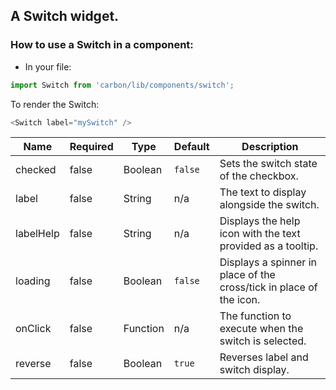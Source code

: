 ## A Switch widget.

### How to use a Switch in a component:

 * In your file:

```javascript
import Switch from 'carbon/lib/components/switch';
```

To render the Switch:

```javascript
<Switch label="mySwitch" />
```

| Name          | Required       | Type           | Default       | Description   |
| ------------- |  ------------- |  ------------- | ------------- | ------------- |
| checked | false          | Boolean         | `false`   | Sets the switch state of the checkbox. |
| label |  false |  String | n/a | The text to display alongside the switch. |
| labelHelp |  false |  String | n/a | Displays the help icon with the text provided as a tooltip. |
| loading |  false |  Boolean | `false` | Displays a spinner in place of the cross/tick in place of the icon. |
| onClick | false | Function | n/a | The function to execute when the switch is selected. |
| reverse      | false           | Boolean         |  `true`     | Reverses label and switch display. |
